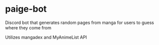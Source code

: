 # paige-bot

Discord bot that generates random pages from manga for users to guess where they come from

Utilizes mangadex and MyAnimeList API
